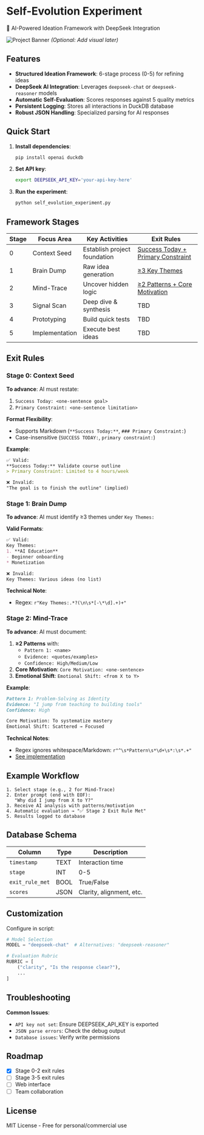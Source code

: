 # Self-Evolution Experiment

🚀 AI-Powered Ideation Framework with DeepSeek Integration

![Project Banner](https://example.com/path/to/banner.png) *(Optional: Add visual later)*

## Features

- **Structured Ideation Framework**: 6-stage process (0-5) for refining ideas
- **DeepSeek AI Integration**: Leverages `deepseek-chat` or `deepseek-reasoner` models
- **Automatic Self-Evaluation**: Scores responses against 5 quality metrics
- **Persistent Logging**: Stores all interactions in DuckDB database
- **Robust JSON Handling**: Specialized parsing for AI responses

## Quick Start

1. **Install dependencies**:
   ```bash
   pip install openai duckdb
   ```

2. **Set API key**:
   ```bash
   export DEEPSEEK_API_KEY='your-api-key-here'
   ```

3. **Run the experiment**:
   ```bash
   python self_evolution_experiment.py
   ```

## Framework Stages

| Stage | Focus Area | Key Activities | Exit Rules |
|-------|------------|----------------|------------|
| 0 | Context Seed | Establish project foundation | [Success Today + Primary Constraint](#stage-0-exit-rules) |
| 1 | Brain Dump | Raw idea generation | [≥3 Key Themes](#stage-1-exit-rules) |
| 2 | Mind-Trace | Uncover hidden logic | [≥2 Patterns + Core Motivation](#stage-2-exit-rules) |
| 3 | Signal Scan | Deep dive & synthesis | TBD |
| 4 | Prototyping | Build quick tests | TBD |
| 5 | Implementation | Execute best ideas | TBD |

## Exit Rules

### Stage 0: Context Seed
**To advance**: AI must restate:
1. `Success Today: <one-sentence goal>`
2. `Primary Constraint: <one-sentence limitation>`

**Format Flexibility**:
- Supports Markdown (`**Success Today:**`, `### Primary Constraint:`)
- Case-insensitive (`SUCCESS TODAY:`, `primary constraint:`)

**Example**:
```markdown
✅ Valid:
**Success Today:** Validate course outline
> Primary Constraint: Limited to 4 hours/week

❌ Invalid:
"The goal is to finish the outline" (implied)
```

### Stage 1: Brain Dump
**To advance**: AI must identify ≥3 themes under `Key Themes:`

**Valid Formats**:
```markdown
✅ Valid:
Key Themes:
1. **AI Education**
- Beginner onboarding
* Monetization

❌ Invalid:
Key Themes: Various ideas (no list)
```

**Technical Note**:
- Regex: `r"Key Themes:.*?(\n\s*[-\*\d].+)+"`

### Stage 2: Mind-Trace
**To advance**: AI must document:
1. **≥2 Patterns** with:
   - `Pattern 1: <name>`
   - `Evidence: <quotes/examples>`
   - `Confidence: High/Medium/Low`
2. **Core Motivation**: `Core Motivation: <one-sentence>`
3. **Emotional Shift**: `Emotional Shift: <from X to Y>`

**Example**:
```markdown
Pattern 1: Problem-Solving as Identity
Evidence: "I jump from teaching to building tools"
Confidence: High

Core Motivation: To systematize mastery
Emotional Shift: Scattered → Focused
```

**Technical Notes**:
- Regex ignores whitespace/Markdown: `r"^\s*Pattern\s*\d+\s*:\s*.+"`
- [See implementation](self_evolution_experiment.py#L201)

## Example Workflow

```plaintext
1. Select stage (e.g., 2 for Mind-Trace)
2. Enter prompt (end with EOF):
   "Why did I jump from X to Y?"
3. Receive AI analysis with patterns/motivation
4. Automatic evaluation → "✅ Stage 2 Exit Rule Met"
5. Results logged to database
```

## Database Schema

| Column | Type | Description |
|--------|------|-------------|
| `timestamp` | TEXT | Interaction time |
| `stage` | INT | 0-5 |
| `exit_rule_met` | BOOL | True/False |
| `scores` | JSON | Clarity, alignment, etc. |

## Customization

Configure in script:
```python
# Model Selection
MODEL = "deepseek-chat"  # Alternatives: "deepseek-reasoner"

# Evaluation Rubric
RUBRIC = [
    ("clarity", "Is the response clear?"),
    ...
]
```

## Troubleshooting

**Common Issues**:
- `API key not set`: Ensure DEEPSEEK_API_KEY is exported
- `JSON parse errors`: Check the debug output
- `Database issues`: Verify write permissions

## Roadmap

- [x] Stage 0-2 exit rules
- [ ] Stage 3-5 exit rules
- [ ] Web interface
- [ ] Team collaboration

## License

MIT License - Free for personal/commercial use